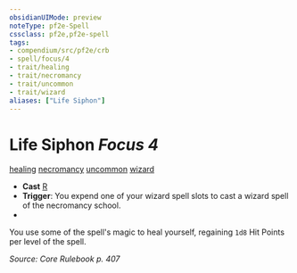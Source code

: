 ```yaml
---
obsidianUIMode: preview
noteType: pf2e-Spell
cssclass: pf2e,pf2e-spell
tags:
- compendium/src/pf2e/crb
- spell/focus/4
- trait/healing
- trait/necromancy
- trait/uncommon
- trait/wizard
aliases: ["Life Siphon"]
---
```

# Life Siphon *Focus 4*   
[healing](rules/traits/healing.md "Healing Effect Trait")  [necromancy](rules/traits/necromancy.md "Necromancy School Trait")  [uncommon](rules/traits/uncommon.md "Uncommon Rarity Trait")  [wizard](rules/traits/wizard.md "Wizard Class Trait")  

- **Cast** [R](rules/core-rulebook/chapter-9-playing-the-game.md#Actions "Reaction") 
- **Trigger**: You expend one of your wizard spell slots to cast a wizard spell of the necromancy school.
- 

You use some of the spell's magic to heal yourself, regaining `1d8` Hit Points per level of the spell.

*Source: Core Rulebook p. 407*